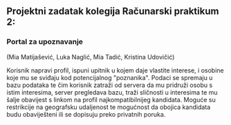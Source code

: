 <h2>Projektni zadatak kolegija Računarski praktikum 2:</h2>

<h3>Portal za upoznavanje</h3>
(Mia Matijašević, Luka Naglić, Mia Tadić, Kristina Udovičić)

Korisnik napravi profil, ispuni upitnik u kojem daje vlastite interese, 
i osobine koje mu se sviđaju kod potencijalnog "poznanika". 
Podaci se spremaju u bazu podataka te čim korisnik zatraži od 
servera da mu pridruži osobu s istim interesima, server pregledava bazu, 
traži sličnosti u interesima te mu šalje obavijest s linkom na profil 
najkompatibilnijeg kandidata. Moguće su restrikcije na geografsku udaljenost 
te mogućnost da obojica kandidata budu obaviješteni ili se dopisuju preko privatnih poruka.
